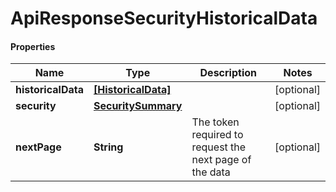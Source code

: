 # ApiResponseSecurityHistoricalData

#### Properties
Name | Type | Description | Notes
------------ | ------------- | ------------- | -------------
**historicalData** | [**[HistoricalData]**](HistoricalData.md) |  | [optional] 
**security** | [**SecuritySummary**](SecuritySummary.md) |  | [optional] 
**nextPage** | **String** | The token required to request the next page of the data | [optional] 



